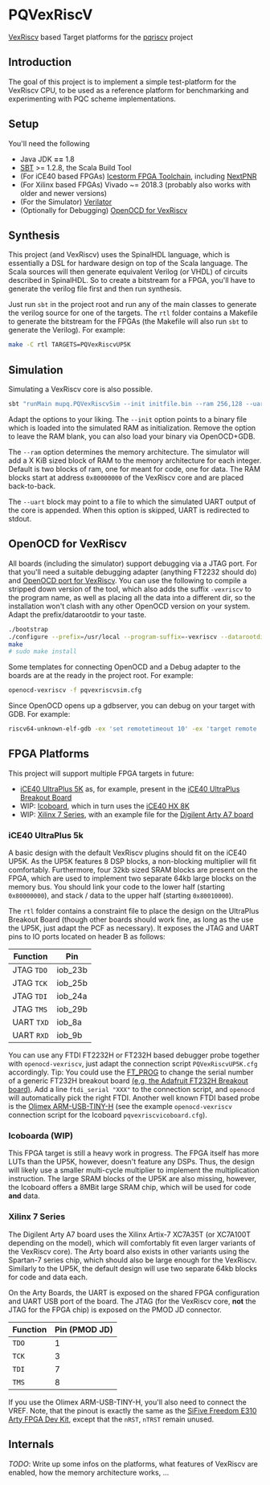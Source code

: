 # PQVexRiscV
[VexRiscv](https://github.com/SpinalHDL/VexRiscv) based Target platforms
for the [pqriscv](https://github.com/mupq/pqriscv) project

## Introduction
The goal of this project is to implement a simple test-platform for the
VexRiscv CPU, to be used as a reference platform for benchmarking and
experimenting with PQC scheme implementations.

## Setup
You'll need the following

* Java JDK **==** 1.8
* [SBT](https://www.scala-sbt.org) >= 1.2.8, the Scala Build Tool
* (For iCE40 based FPGAs) [Icestorm FPGA Toolchain](http://www.clifford.at/icestorm/), including [NextPNR](https://github.com/YosysHQ/nextpnr)
* (For Xilinx based FPGAs) Vivado ~= 2018.3 (probably also works with older and newer versions)
* (For the Simulator) [Verilator](https://www.veripool.org/wiki/verilator)
* (Optionally for Debugging) [OpenOCD for VexRiscv](https://github.com/SpinalHDL/openocd_riscv)

## Synthesis
This project (and VexRiscv) uses the SpinalHDL language, which is
essentially a DSL for hardware design on top of the Scala language.
The Scala sources will then generate equivalent Verilog (or VHDL) of
circuits described in SpinalHDL.
So to create a bitstream for a FPGA, you'll have to generate the verilog
file first and then run synthesis.

Just run `sbt` in the project root and run any of the main classes to
generate the verilog source for one of the targets.
The `rtl` folder contains a Makefile to generate the bitstream for the
FPGAs (the Makefile will also run `sbt` to generate the Verilog).
For example:

```sh
make -C rtl TARGETS=PQVexRiscvUP5K
```

## Simulation
Simulating a VexRiscv core is also possible.

```sh
sbt "runMain mupq.PQVexRiscvSim --init initfile.bin --ram 256,128 --uart uartoutput.txt"
```

Adapt the options to your liking. The `--init` option points to a binary
file which is loaded into the simulated RAM as initialization. Remove
the option to leave the RAM blank, you can also load your binary via
OpenOCD+GDB.

The `--ram` option determines the memory architecture. The
simulator will add a X KiB sized block of RAM to the memory architecture
for each integer. Default is two blocks of ram, one for meant for code,
one for data. The RAM blocks start at address `0x80000000` of the
VexRiscv core and are placed back-to-back.

The `--uart` block may point to a file to which the simulated UART
output of the core is appended. When this option is skipped, UART is
redirected to stdout.

## OpenOCD for VexRiscv
All boards (including the simulator) support debugging via a JTAG port.
For that you'll need a suitable debugging adapter (anything FT2232
should do) and [OpenOCD port for VexRiscv](https://github.com/SpinalHDL/openocd_riscv).
You can use the following to compile a stripped down version of the
tool, which also adds the suffix `-vexriscv` to the program name, as
well as placing all the data into a different dir, so the installation
won't clash with any other OpenOCD version on your system. Adapt the
prefix/datarootdir to your taste.

```sh
./bootstrap
./configure --prefix=/usr/local --program-suffix=-vexriscv --datarootdir=/usr/local/share/vexriscv --enable-maintainer-mode --disable-werror --enable-ft232r --enable-ftdi --enable-jtag_vpi --disable-aice --disable-amtjtagaccel --disable-armjtagew --disable-assert --disable-at91rm9200 --disable-bcm2835gpio --disable-buspirate --disable-cmsis-dap --disable-doxygen-html --disable-doxygen-pdf --disable-dummy --disable-ep93xx --disable-gw16012 --disable-imx_gpio --disable-jlink --disable-kitprog --disable-minidriver-dummy --disable-oocd_trace --disable-opendous --disable-openjtag --disable-osbdm --disable-parport --disable-parport-giveio --disable-parport-ppdev --disable-presto --disable-remote-bitbang --disable-rlink --disable-stlink --disable-sysfsgpio --disable-ti-icdi --disable-ulink --disable-usb-blaster --disable-usb-blaster-2 --disable-usbprog --disable-verbose-jtag-io --disable-verbose-usb-comms --disable-verbose-usb-io --disable-vsllink --disable-xds110 --disable-zy1000 --disable-zy1000-master
make
# sudo make install
```

Some templates for connecting OpenOCD and a Debug adapter to the boards
are at the ready in the project root. For example:

```sh
openocd-vexriscv -f pqvexriscvsim.cfg
```

Since OpenOCD opens up a gdbserver, you can debug on your target with
GDB. For example:

```sh
riscv64-unknown-elf-gdb -ex 'set remotetimeout 10' -ex 'target remote :3333' -ex load -ex 'break main' my_awesome_program.elf
```

## FPGA Platforms
This project will support multiple FPGA targets in future:

* [iCE40 UltraPlus 5K](https://www.latticesemi.com/en/Products/FPGAandCPLD/iCE40UltraPlus) as, for example, present in the [iCE40 UltraPlus Breakout Board](https://www.latticesemi.com/en/Products/DevelopmentBoardsAndKits/iCE40UltraPlusBreakoutBoard)
* WIP: [Icoboard](http://icoboard.org/), which in turn uses the [iCE40 HX 8K](https://www.latticesemi.com/Products/FPGAandCPLD/iCE40)
* WIP: [Xilinx 7 Series](https://www.xilinx.com/products/silicon-devices/fpga.html), with an example file for the [Digilent Arty A7 board](https://store.digilentinc.com/arty-a7-artix-7-fpga-development-board-for-makers-and-hobbyists/)

### iCE40 UltraPlus 5k
A basic design with the default VexRiscv plugins should fit on the iCE40
UP5K.
As the UP5K features 8 DSP blocks, a non-blocking multiplier will fit
comfortably.
Furthermore, four 32kb sized SRAM blocks are present on the FPGA, which
are used to implement two separate 64kb large blocks on the memory bus.
You should link your code to the lower half (starting `0x80000000`), and
stack / data to the upper half (starting `0x80010000`).

The `rtl` folder contains a constraint file to place the design on the
UltraPlus Breakout Board (though other boards should work fine, as long
as the use the UP5K, just adapt the PCF as necessary).
It exposes the JTAG and UART pins to IO ports located on header B as
follows:

| Function   | Pin     |
|------------|---------|
| JTAG `TDO` | iob_23b |
| JTAG `TCK` | iob_25b |
| JTAG `TDI` | iob_24a |
| JTAG `TMS` | iob_29b |
| UART `TXD` | iob_8a  |
| UART `RXD` | iob_9b  |

You can use any FTDI FT2232H or FT232H based debugger probe together
with `openocd-vexriscv`, just adapt the connection script
`PQVexRiscvUP5K.cfg` accordingly.
Tip: You could use the
[FT_PROG](https://www.ftdichip.com/Support/Utilities.htm#FT_PROG) to
change the serial number of a generic FT232H breakout board [(e,g, the
Adafruit FT232H Breakout board)](https://www.adafruit.com/product/2264).
Add a line `ftdi_serial "XXX"` to the connection script, and `openocd`
will automatically pick the right FTDI.
Another well known FTDI based probe is the [Olimex
ARM-USB-TINY-H](https://www.olimex.com/Products/ARM/JTAG/ARM-USB-TINY-H/)
(see the example `openocd-vexriscv` connection script for the Icoboard
`pqvexriscvicoboard.cfg`).

### Icoboarda (WIP)
This FPGA target is still a heavy work in progress.
The FPGA itself has more LUTs than the UP5K, however, doesn't feature
any DSPs.
Thus, the design will likely use a smaller multi-cycle multiplier to
implement the multiplication instruction.
The large SRAM blocks of the UP5K are also missing, however, the
Icoboard offers a 8MBit large SRAM chip, which will be used for
code **and** data.

### Xilinx 7 Series
The Digilent Arty A7 board uses the Xilinx Artix-7 XC7A35T (or XC7A100T
depending on the model), which will comfortably fit even larger variants
of the VexRiscv core).
The Arty board also exists in other variants using the Spartan-7 series
chip, which should also be large enough for the VexRiscv.
Similarly to the UP5K, the default design will use two separate 64kb
blocks for code and data each.

On the Arty Boards, the UART is exposed on the shared FPGA configuration
and UART USB port of the board.
The JTAG (for the VexRiscv core, **not** the JTAG for the FPGA chip) is
exposed on the PMOD JD connector.

| Function | Pin (PMOD JD) |
|----------|---------------|
| `TDO`    | 1             |
| `TCK`    | 3             |
| `TDI`    | 7             |
| `TMS`    | 8             |

If you use the Olimex ARM-USB-TINY-H, you'll also need to connect the
VREF.
Note, that the pinout is exactly the same as the [SiFive Freedom E310
Arty FPGA Dev Kit](https://github.com/sifive/freedom), except that
the `nRST`, `nTRST` remain unused.

## Internals

*TODO*: Write up some infos on the platforms, what features of VexRiscv
are enabled, how the memory architecture works, ...
